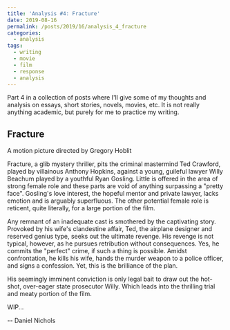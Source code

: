 ```yaml
---
title: 'Analysis #4: Fracture'
date: 2019-08-16
permalink: /posts/2019/16/analysis_4_fracture
categories:
  - analysis
tags:
  - writing
  - movie
  - film
  - response
  - analysis
---
```


Part 4 in a collection of posts where I'll give some of my thoughts and analysis on essays, short stories, novels, movies, etc. It is not really anything academic, but purely for me to practice my writing.

Fracture
------------------------------
A motion picture directed by Gregory Hoblit


Fracture, a glib mystery thriller, pits the criminal mastermind Ted Crawford, played by villainous Anthony Hopkins, against a young, guileful lawyer Willy Beachum played by a youthful Ryan Gosling. Little is offered in the area of strong female role and these parts are void of anything surpassing a "pretty face". Gosling's love interest, the hopeful mentor and private lawyer, lacks emotion and is arguably superfluous. The other potential female role is reticent, quite literally, for a large portion of the film. 

Any remnant of an inadequate cast is smothered by the captivating story. Provoked by his wife's clandestine affair, Ted, the airplane designer and reserved genius type, seeks out the ultimate revenge. His revenge is not typical, however, as he pursues retribution without consequences. Yes, he commits the "perfect" crime, if such a thing is possible. Amidst confrontation, he kills his wife, hands the murder weapon to a police officer, and signs a confession. Yet, this is the brilliance of the plan.

His seemingly imminent conviction is only legal bait to draw out the hot-shot, over-eager state prosecutor Willy. Which leads into the thrilling trial and meaty portion of the film.

WIP...


-- Daniel Nichols
